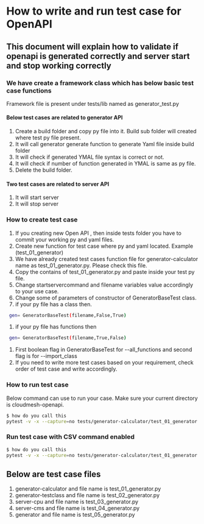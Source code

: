 # How to write and run test case for OpenAPI 

## This document will explain how to validate if openapi is generated correctly and server start and stop working correctly

### We have create a framework class which has below basic test case functions

Framework file is present under tests/lib named as generator_test.py

#### Below test cases are related to generator API

1. Create a build folder and copy py file into it. Build sub folder will created where test py file present.
1. It will call generator generate function to generate Yaml file inside build folder
1. It will check if generated YMAL file syntax is correct or not.
1. It will check if number of function generated in YMAL is same as py file.
1. Delete the build folder.

#### Two test cases are related to server API

1. It will start server
1. It will stop server

### How to create test case


1. If you creating new Open API , then inside tests folder you have to commit your working py and yaml files.
1. Create new function for test case where py and yaml located. Example (test_01_generator)
1. We have already created test cases function file for generator-calculator name as test_01_generator.py. Please check this file.
1. Copy the contains of test_01_generator.py and paste inside your test py file.
1. Change startservercommand and filename variables value accordingly to your use case.
1. Change some of parameters of constructor of GeneratorBaseTest class. 
1. if your py file has a class then.
```bash
 gen= GeneratorBaseTest(filename,False,True)
```
1. if your py file has functions then 
```bash
 gen= GeneratorBaseTest(filename,True,False)
```
1. First boolean flag in GeneratorBaseTest for --all_functions and second flag is for --import_class
1. If you need to write more test cases based on your requirement, check order of test case and write accordingly.

### How to run test case

Below command can use to run your case. Make sure your current directory is cloudmesh-openapi.

```bash
$ how do you call this
pytest -v -x --capture=no tests/generator-calculator/test_01_generator.py
```

### Run test case with CSV command enabled

```bash
$ how do you call this
pytest -v -x --capture=no tests/generator-calculator/test_01_generator.py  | fgrep '# cvs'
```


## Below are test case files

1. generator-calculator and file name is test_01_generator.py
1. generator-testclass and file name is test_02_generator.py
1. server-cpu and file name is test_03_generator.py
1. server-cms and file name is test_04_generator.py
1. generator and file name is test_05_generator.py


<!--## test_001_registry.py

descript what this do

```bash
$ how do you call this
cms set filename="./tests/server-cpu/cpu.yaml"
pytest -v --capture=no tests/test_03_generator.py
cms set filename="./tests/server-sampleFunction/sampleFunction.yaml"
pytest -v --capture=no tests/test_03_generator.py
```

deprecated
examples
generator
generator-calculator
generator-printerclass
generator-testclass
server-class
server-cms
server-cms-simple
server-cpu
server-sample
server-sampleFunction
textanalysis-example-text
__init__.py
README.md
test_001_registry.py  Falconi
test_03_generator.py  jonthan
test_010_generator.py jonthan
test_011_generator_cpu.py prateek
test_012_generator_calculator.py prateek
test_020_server_manage.py ishan
test_server_cms_cpu.py andrew-->
